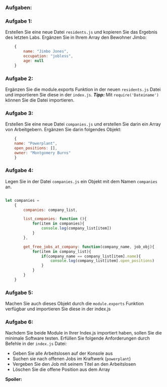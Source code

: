 ### Aufgaben:

### Aufgabe 1:

Erstellen Sie eine neue Datei `residents.js` und kopieren Sie das Ergebnis des letzten Labs.
Ergänzen Sie in Ihrem Array den Bewohner Jimbo:

~~~ js
    {
        name: "Jimbo Jones",
        occupation: "jobless",
        age: null
    }
~~~

### Aufgabe 2:

Ergänzen Sie die module.exports Funktion in der neuen `residents.js` Datei und importieren Sie diese in der `index.js`.
***Tipp:*** Mit `require('Dateiname')` können Sie die Datei importieren.

### Aufgabe 3:

Erstellen Sie eine neue Datei `companies.js` und erstellen Sie darin ein Array von Arbeitgebern. Ergänzen Sie darin folgendes Objekt:

~~~ js
    {
    name: "Powerplant",
    open_positions: [],
    owner: "Montgomery Burns"
    }
~~~

### Aufgabe 4:
Legen Sie in der Datei `companies.js` ein Objekt mit dem Namen `companies` an.

~~~js

let companies =
    {
        companies: company_list,

        list_companies: function (){
            for(item in companies){
                console.log(company_list[item])
            }
        },

        get_free_jobs_at_company: function(company_name, job_obj){
            for(item in company_list){
                if(company_name == company_list[item].name){
                    console.log(company_list[item].open_positions)
                }
            }
        }
    }
~~~

### Aufgabe 5:

Machen Sie auch dieses Objekt durch die `module.exports` Funktion verfügbar und importieren Sie diese in der index.js

### Aufgabe 6:

Nachdem Sie beide Module in Ihrer Index.js importiert haben, sollen Sie die minimale Software testen.
Erfüllen Sie folgende Anforderungen durch Befehle in der `index.js` Datei:

- Geben Sie alle Arbeitslosen auf der Konsole aus
- Suchen sie nach offenen Jobs im Kraftwerk (`powerplant`)
- Vergeben Sie den Job mit seinem Titel an den Arbeitslosen
- Löschen Sie die offene Position aus dem Array 

**Spoiler:**  





